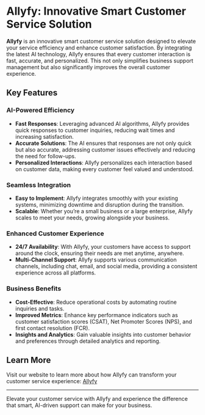 # Allyfy: Innovative Smart Customer Service Solution

**Allyfy** is an innovative smart customer service solution designed to elevate your service efficiency and enhance customer satisfaction. By integrating the latest AI technology, Allyfy ensures that every customer interaction is fast, accurate, and personalized. This not only simplifies business support management but also significantly improves the overall customer experience.

## Key Features

### AI-Powered Efficiency
- **Fast Responses**: Leveraging advanced AI algorithms, Allyfy provides quick responses to customer inquiries, reducing wait times and increasing satisfaction.
- **Accurate Solutions**: The AI ensures that responses are not only quick but also accurate, addressing customer issues effectively and reducing the need for follow-ups.
- **Personalized Interactions**: Allyfy personalizes each interaction based on customer data, making every customer feel valued and understood.

### Seamless Integration
- **Easy to Implement**: Allyfy integrates smoothly with your existing systems, minimizing downtime and disruption during the transition.
- **Scalable**: Whether you’re a small business or a large enterprise, Allyfy scales to meet your needs, growing alongside your business.

### Enhanced Customer Experience
- **24/7 Availability**: With Allyfy, your customers have access to support around the clock, ensuring their needs are met anytime, anywhere.
- **Multi-Channel Support**: Allyfy supports various communication channels, including chat, email, and social media, providing a consistent experience across all platforms.

### Business Benefits
- **Cost-Effective**: Reduce operational costs by automating routine inquiries and tasks.
- **Improved Metrics**: Enhance key performance indicators such as customer satisfaction scores (CSAT), Net Promoter Scores (NPS), and first contact resolution (FCR).
- **Insights and Analytics**: Gain valuable insights into customer behavior and preferences through detailed analytics and reporting.

## Learn More

Visit our website to learn more about how Allyfy can transform your customer service experience: [Allyfy](https://www.allyfy.chat/?c=300001&cc=20001)

---

Elevate your customer service with Allyfy and experience the difference that smart, AI-driven support can make for your business.
